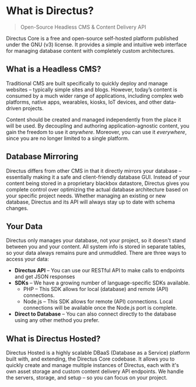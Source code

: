# What is Directus?

> Open-Source Headless CMS & Content Delivery API

Directus Core is a free and open-source self-hosted platform published under the GNU (v3) license. It provides a simple and intuitive web interface for managing database content with completely custom architectures.

## What is a Headless CMS?
Traditional CMS are built specifically to quickly deploy and manage websites – typically simple sites and blogs. However, today’s content is consumed by a much wider range of applications, including complex web platforms, native apps, wearables, kiosks, IoT devices, and other data-driven projects.

Content should be created and managed independently from the place it will be used. By decoupling and authoring application-agnostic content, you gain the freedom to use it *anywhere*. Moreover, you can use it *everywhere*, since you are no longer limited to a single platform.

## Database Mirroring
Directus differs from other CMS in that it directly mirrors your database – essentially making it a safe and client-friendly database GUI. Instead of your content being stored in a proprietary blackbox datastore, Directus gives you complete control over optimizing the actual database architecture based on your specific project needs. Whether managing an existing or new database, Directus and its API will always stay up to date with schema changes. 

## Your Data
Directus only manages your database, not your project, so it doesn't stand between you and your content. All system info is stored in separate tables, so your data always remains pure and unmuddled. There are three ways to access your data:

* **Directus API** – You can use our RESTful API to make calls to endpoints and get JSON responses
* **SDKs** – We have a growing number of language-specific SDKs available.
	* PHP – This SDK allows for local (database) and remote (API) connections.
	* Node.js – This SDK allows for remote (API) connections. Local connections will be available once the Node.js port is complete.
* **Direct to Database** – You can also connect directly to the database using any other method you prefer.

## What is Directus Hosted?
Directus Hosted is a highly scalable DBaaS (Database as a Service) platform built with, and extending, the Directus Core codebase. It allows you to quickly create and manage multiple instances of Directus, each with it's own asset storage and custom content delivery API endpoints. We handle the servers, storage, and setup – so you can focus on your project.